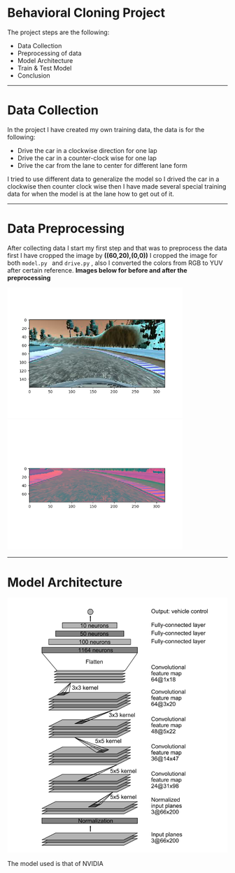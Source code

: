 # **Behavioral Cloning Project**

The project steps are the following:
* Data Collection
* Preprocessing of data
* Model Architecture
* Train & Test Model
* Conclusion

[//]: # (Image References)

[image1]: ./images/1.png "Image1 Before Preprocessing"
[image2]: ./images/2.png "Image1 After Preprocessing"
[image3]: ./images/1.png "Image2 Before Preprocessing"
[image4]: ./images/2.png "Image2 After Preprocessing"
[image5]: ./images/nVidia_model.png "NVIDIA CNN Model"

---

# **Data Collection**

In the project I have created my own training data, the data is for the following:
* Drive the car in a clockwise direction for one lap
* Drive the car in a counter-clock wise for one lap
* Drive the car from the lane to center for different lane form

I tried to use different data to generalize the model so I drived the car in a clockwise then counter clock wise then I have made several special training data for when the model is at the lane how to get out of it.

---

# **Data Preprocessing**

After collecting data I start my first step and that was to preprocess the data first I have cropped the image by **((60,20),(0,0))** I cropped the image for both  ```model.py ``` and ```drive.py``` , also I converted the colors from RGB to YUV after certain reference.
**Images below for before and after the preprocessing**

<img src="./images/1.png?raw=true" width="400px"> <img src="./images/2.png?raw=true" width="400px">

---

# **Model Architecture**

![alt text][image5]

The model used is that of NVIDIA 



